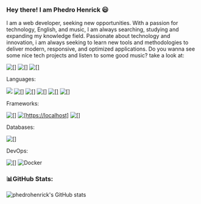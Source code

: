 ###  Hey there! I am Phedro Henrick 😃
I am a web developer, seeking new opportunities. With a passion for technology, English, and music, I am always searching, studying and expanding my knowledge field.  Passionate about technology and innovation, i am always seeking to learn new tools and methodologies to deliver modern, responsive, and optimized applications.
Do you wanna see some nice tech projects and listen to some good music? take a look at: 

[![[]](https://img.shields.io/badge/Spotify-1ED760?&style=for-the-badge&logo=spotify&logoColor=white
)](https://open.spotify.com/playlist/31WmLf9F6otfcqq7U0UhvV?si=30e2639e52d948ad)
[![[]](https://img.shields.io/badge/Instagram-E4405F?style=for-the-badge&logo=instagram&logoColor=white
)](https://www.instagram.com/asking_dev/)
[![[]](https://camo.githubusercontent.com/ca37c479138ad84282fa843052c592fb890dfb3b678d87b6bb9a3f6a979bc040/68747470733a2f2f696d672e736869656c64732e696f2f62616467652f506f7274666f6c696f2d3030303030303f7374796c653d666f722d7468652d6261646765266c6f676f3d76657263656c266c6f676f436f6c6f723d7768697465
)](https://www.phedrohenrick-portifolio.com.br/)

Languages:

[![](https://img.shields.io/badge/JavaScript-323330?style=for-the-badge&logo=javascript&logoColor=F7DF1E
)]()
[![[]](https://img.shields.io/badge/Kotlin-0095D5?&style=for-the-badge&logo=kotlin&logoColor=white
)]()
[![[]](https://img.shields.io/badge/Java-ED8B00?style=for-the-badge&logo=openjdk&logoColor=white
)]()
[![[]](https://img.shields.io/badge/TypeScript-007ACC?style=for-the-badge&logo=typescript&logoColor=white
)]()
[![[]](    https://img.shields.io/badge/HTML5-E34F26?style=for-the-badge&logo=html5&logoColor=white
)]()
[![[]](https://img.shields.io/badge/CSS3-1572B6?style=for-the-badge&logo=css3&logoColor=white
)]()

Frameworks:

[![[]](https://img.shields.io/badge/Spring-6DB33F?style=for-the-badge&logo=spring&logoColor=white
)]()
[![[https://localhost]](https://img.shields.io/badge/React-20232A?style=for-the-badge&logo=react&logoColor=61DAFB
)]()
[![[]](https://img.shields.io/badge/-Quarkus-4695EB?style=flat&logo=quarkus&logoColor=white
)]()

Databases:

[![[]](https://img.shields.io/badge/PostgreSQL-316192?style=for-the-badge&logo=postgresql&logoColor=white
)]()

DevOps: 


[![[]](https://img.shields.io/badge/GIT-E44C30?style=for-the-badge&logo=git&logoColor=white
)]()
![Docker](https://img.shields.io/badge/docker-%230db7ed.svg?style=for-the-badge&logo=docker&logoColor=white)

### 📊GitHub Stats:

![phedrohenrick's GitHub stats](https://github-readme-stats.vercel.app/api?username=phedrohenrick&show_icons=true&theme=tokyonight)
